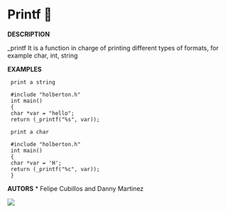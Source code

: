 # Printf 📜

**DESCRIPTION**

_printf It is a function in charge of printing different types of formats, for example char, int, string

**EXAMPLES**
     
     print a string

     #include "holberton.h"
     int main()
     {
     char *var = "hello";
     return (_printf("%s", var));
     
     print a char
     
     #include "holberton.h"
     int main()
     {
     char *var = 'H';
     return (_printf("%c", var));
     }
     
**AUTORS**
     * Felipe Cubillos and Danny Martinez

![](https://www.holbertonschool.com/holberton-logo.png)
